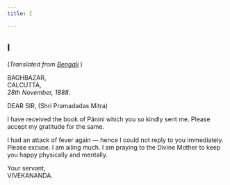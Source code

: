 ```yaml
---
title: I

---
```





  

  


## I

(*Translated from [Bengali](b6004e8001.pdf)* )

BAGHBAZAR,  
CALCUTTA,  
*28th November, 1888*.

DEAR SIR, (Shri Pramadadas Mitra)

I have received the book of Pânini which you so kindly sent me. Please
accept my gratitude for the same.

I had an attack of fever again — hence I could not reply to you
immediately. Please excuse. I am ailing much. I am praying to the Divine
Mother to keep you happy physically and mentally.

Your servant,  
VIVEKANANDA.


